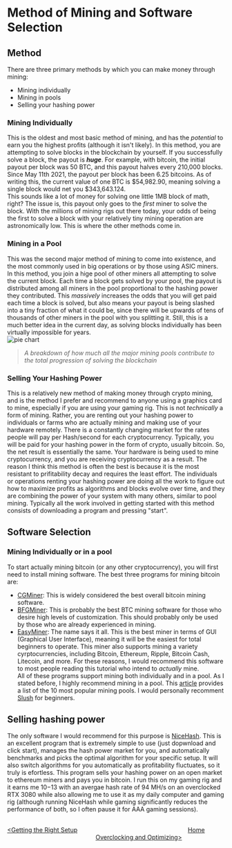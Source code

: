 # Method of Mining and Software Selection
## Method
There are three primary methods by which you can make money through mining:
+ Mining individually
+ Mining in pools
+ Selling your hashing power
### Mining Individually
This is the oldest and most basic method of mining, and has the _potential_ to earn you the highest profits (although it isn't likely).  In this method, you are attempting to solve blocks in the blockchain by yourself.  If you successfully solve a block, the payout is _**huge**_.  For example, with bitcoin, the initial payout per block was 50 BTC, and this payout halves every 210,000 blocks.  Since May 11th 2021, the payout per block has been 6.25 bitcoins.  As of writing this, the current value of one BTC is $54,982.90, meaning solving a single block would net you $343,643.124.  
This sounds like a lot of money for solving one little 1MB block of math, right?  The issue is, this payout only goes to the _first_ miner to solve the block.  With the millions of mining rigs out there today, your odds of being the first to solve a block with your relatively tiny mining operation are astronomically low.  This is where the other methods come in.  
### Mining in a Pool
This was the second major method of mining to come into existence, and the most commonly used in big operations or by those using ASIC miners.  In this method, you join a hige pool of other miners all attempting to solve the current block.  Each time a block gets solved by your pool, the payout is distributed among all miners in the pool proportional to the hashing power they contributed.  This _massively_ increases the odds that you will get paid each time a block is solved, but also means your payout is being slashed into a tiny fraction of what it could be, since there will be upwards of tens of thousands of other miners in the pool with you splitting it.  Still, this is a much better idea in the current day, as solving blocks individually has been virtually impossible for years.  
![pie chart](https://en.bitcoinwiki.org/upload/en/images/f/f2/Poools.png)
>_A breakdown of how much all the major mining pools contribute to the total progression of solving the blockchain_
### Selling Your Hashing Power
This is a relatively new method of making money through crypto mining, and is the method I prefer and recommend to anyone using a graphics card to mine, especially if you are using your gaming rig.  This is not _technically_ a form of mining.  Rather, you are renting out your hashing power to individuals or farms who are actually mining and making use of your hardware remotely.  There is a constantly changing market for the rates people will pay per Hash/second for each cryptocurrency.  Typically, you will be paid for your hashing power in the form of crypto, usually bitcoin.  So, the net result is essentially the same.  Your hardware is being used to mine cryptocurrency, and you are receiving cryptocurrency as a result.  The reason I think this method is often the best is because it is the most resistant to prifitability decay and requires the least effort.  The individuals or operations renting your hashing power are doing all the work to figure out how to maximize profits as algorithms and blocks evolve over time, and they are combining the power of your system with many others, similar to pool mining.  Typically all the work involved in getting started with this method consists of downloading a program and pressing "start".
## Software Selection
### Mining Individually or in a pool
To start actually mining bitcoin (or any other cryptocurrency), you will first need to install mining software.  The best three programs for mining bitcoin are:
+ [CGMiner](https://github.com/ckolivas/cgminer): This is widely considered the best overall bitcoin mining software.
+ [BFGMiner](https://www.thebalance.com/best-bitcoin-mining-software-4171623): This is probably the best BTC mining software for those who desire high levels of customization.  This should probably only be used by those who are already experienced in mining.
+ [EasyMiner](https://www.easyminer.net/):  The name says it all.  This is the best miner in terms of GUI (Graphical User Interface), meaning it will be the easiest for total beginners to operate.  This miner also supports mining a variety cyrptocurrencies, including Bitcoin, Ethereum, Ripple, Bitcoin Cash, Litecoin, and more.  For these reasons, I would recommend this software to most people reading this tutorial who intend to _actually_ mine.  
All of these programs support mining both individually and in a pool.  As I stated before, I highly recommend mining in a pool.  This [article](https://www.buybitcoinworldwide.com/mining/pools/) provides a list of the 10 most popular mining pools.  I would personally recomment [Slush](https://slushpool.com/home/) for beginners.
## Selling hashing power
The only software I would recommend for this purpose is [NiceHash](https://www.nicehash.com/my/dashboard).  This is an excellent program that is extremely simple to use (just dopwnload and click start), manages the hash power market for you, and automatically benchmarks and picks the optimal algorithm for your specific setup.  It will also switch algorithms for you automatically as profitability fluctuates, so it truly is efortless.  This program sells your hashing power on an open market to ethereum miners and pays you in bitcoin.  I run this on my gaming rig and it earns me $10-$13 with an avergae hash rate of 94 MH/s on an overclocked RTX 3080 while also allowing me to use it as my daily computer and gaming rig (although running NiceHash while gaming significantly reduces the performance of both, so I often pause it for AAA gaming sessions).  
&nbsp;  

[<Getting the Right Setup](https://github.com/pgkraus/How-to-Mine-Crypto/blob/main/Getting%20the%20Right%20Setup.md) &nbsp; &nbsp; &nbsp; &nbsp; &nbsp; &nbsp; &nbsp; &nbsp; &nbsp; &nbsp; &nbsp; &nbsp; &nbsp; &nbsp; &nbsp; &nbsp; &nbsp; &nbsp; &nbsp; &nbsp; &nbsp; &nbsp; &nbsp; &nbsp; &nbsp; &nbsp; &nbsp; &nbsp; &nbsp; &nbsp; &nbsp; &nbsp; [Home](https://github.com/pgkraus/How-to-Mine-Crypto/blob/main/README.md) &nbsp; &nbsp; &nbsp; &nbsp; &nbsp; &nbsp; &nbsp; &nbsp; &nbsp; &nbsp; &nbsp; &nbsp; &nbsp; &nbsp; &nbsp; &nbsp; &nbsp; &nbsp; &nbsp; &nbsp; &nbsp; &nbsp; &nbsp; &nbsp; &nbsp; &nbsp; &nbsp; &nbsp; &nbsp; &nbsp; &nbsp; [Overclocking and Optimizing>](https://github.com/pgkraus/How-to-Mine-Crypto/blob/main/Overclocking%20and%20Optimizing.md)
